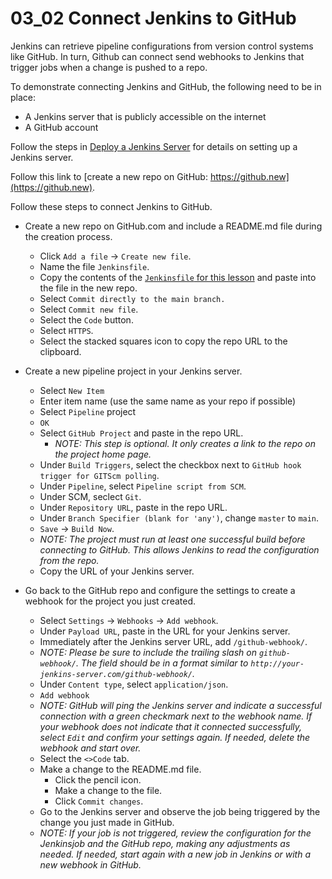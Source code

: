 # 03_02 Connect Jenkins to GitHub

Jenkins can retrieve pipeline configurations from version control systems like GitHub.  In turn, Github can connect send webhooks to Jenkins that trigger jobs when a change is pushed to a repo.

To demonstrate connecting Jenkins and GitHub, the following need to be in place:
- A Jenkins server that is publicly accessible on the internet
- A GitHub account

Follow the steps in [Deploy a Jenkins Server](../../Ch01/01_03-solution-deploy-a-jenkins-server/README.md) for details on setting up a Jenkins server.

Follow this link to [create a new repo on GitHub: https://github.new](https://github.new).

Follow these steps to connect Jenkins to GitHub.

- Create a new repo on GitHub.com and include a README.md file during the creation process.
  - Click `Add a file` -> `Create new file`.
  - Name the file `Jenkinsfile`.
  - Copy the contents of the [`Jenkinsfile` for this lesson](./Jenkinsfile) and paste into the file in the new repo.
  - Select `Commit directly to the main branch.`
  - Select `Commit new file`.
  - Select the `Code` button.
  - Select `HTTPS`.
  - Select the stacked squares icon to copy the repo URL to the clipboard.

- Create a new pipeline project in your Jenkins server.
    - Select `New Item`
    - Enter item name (use the same name as your repo if possible)
    - Select `Pipeline` project
    - `OK`
    - Select `GitHub Project` and paste in the repo URL.
      - *NOTE: This step is optional.  It only creates a link to the repo on the project home page.*
    - Under `Build Triggers`, select the checkbox next to `GitHub hook trigger for GITScm polling`.
    - Under `Pipeline`, select `Pipeline script from SCM`.
    - Under SCM, seclect `Git`.
    - Under `Repository URL`, paste in the repo URL.
    - Under `Branch Specifier (blank for 'any')`, change `master` to `main`.
    - `Save` &rarr; `Build Now`.
    - *NOTE: The project must run at least one successful build before connecting to GitHub.  This allows Jenkins to read the configuration from the repo.*
    - Copy the URL of your Jenkins server.

- Go back to the GitHub repo and configure the settings to create a webhook for the project you just created.
  - Select `Settings` &rarr; `Webhooks` &rarr; `Add webhook`.
  - Under `Payload URL`, paste in the URL for your Jenkins server.
  - Immediately after the Jenkins server URL, add `/github-webhook/`.
  - *NOTE: Please be sure to include the trailing slash on `github-webhook/`.  The field should be in a format similar to `http://your-jenkins-server.com/github-webhook/`.*
  - Under `Content type`, select `application/json`.
  - `Add webhook`
  - *NOTE: GitHub will ping the Jenkins server and indicate a successful connection with a green checkmark next to the webhook name.  If your webhook does not indicate that it connected successfully, select `Edit` and confirm your settings again.  If needed, delete the webhook and start over.*
  - Select the `<>Code` tab.
  - Make a change to the README.md file.
    - Click the pencil icon.
    - Make a change to the file.
    - Click `Commit changes`.
  - Go to the Jenkins server and observe the job being triggered by the change you just made in GitHub.
  - *NOTE: If your job is not triggered, review the configuration for the Jenkinsjob and the GitHub repo, making any adjustments as needed.  If needed, start again with a new job in Jenkins or with a new webhook in GitHub.*
